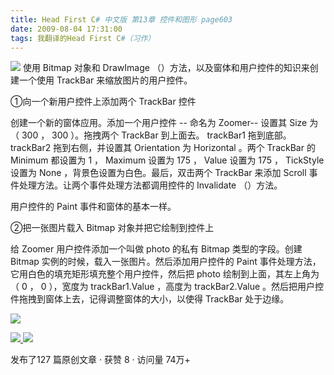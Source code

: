 ```yaml
---
title: Head First C# 中文版 第13章 控件和图形 page603
date: 2009-08-04 17:31:00
tags: 我翻译的Head First C#（习作）
---
```

![](https://p-blog.csdn.net/images/p_blog_csdn_net/cuipengfei1/EntryImages/20090804/2009-08-04_17-10-38.jpg) 使用  Bitmap  对象和  DrawImage
（）方法，以及窗体和用户控件的知识来创建一个使用  TrackBar  来缩放图片的用户控件。

  

①向一个新用户控件上添加两个  TrackBar  控件

  

创建一个新的窗体应用。添加一个用户控件  \--  命名为  Zoomer--  设置其  Size  为（  300  ，  300  ）。拖拽两个
TrackBar  到上面去。  trackBar1  拖到底部。  trackBar2  拖到右侧，并设置其  Orientation  为
Horizontal  。两个  TrackBar  的  Minimum  都设置为  1  ，  Maximum  设置为  175  ，  Value
设置为  175  ，  TickStyle  设置为  None  ，背景色设置为白色。最后，双击两个  TrackBar  来添加  Scroll
事件处理方法。让两个事件处理方法都调用控件的  Invalidate  （）方法。

  

用户控件的  Paint  事件和窗体的基本一样。

  

②把一张图片载入  Bitmap  对象并把它绘制到控件上

  

给  Zoomer  用户控件添加一个叫做  photo  的私有  Bitmap  类型的字段。创建  Bitmap
实例的时候，载入一张图片。然后添加用户控件的  Paint  事件处理方法，它用白色的填充矩形填充整个用户控件，然后把  photo
绘制到上面，其左上角为（  0  ，  0  ），宽度为  trackBar1.Value  ，高度为  trackBar2.Value
。然后把用户控件拖拽到窗体上去，记得调整窗体的大小，以使得  TrackBar  处于边缘。

  

![](https://p-blog.csdn.net/images/p_blog_csdn_net/cuipengfei1/EntryImages/20090804/2009-08-04_17-28-10.jpg)



[ ![](https://profile.csdnimg.cn/5/2/5/3_cuipengfei1)
![](https://g.csdnimg.cn/static/user-reg-year/1x/11.png)
](https://blog.csdn.net/cuipengfei1)



发布了127 篇原创文章  ·  获赞 8  ·  访问量 74万+

